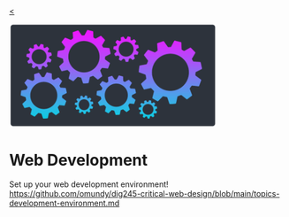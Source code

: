 
[<](README.md)

<img width="375" src="assets/img/banner/banner-web-development.png">

# Web Development

Set up your web development environment!
https://github.com/omundy/dig245-critical-web-design/blob/main/topics-development-environment.md

